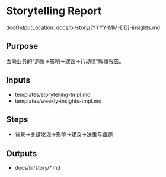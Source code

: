 # Storytelling Report

docOutputLocation: docs/bi/story/[YYYY-MM-DD]-insights.md

## Purpose

面向业务的“洞察→影响→建议→行动项”叙事报告。

## Inputs

- templates/storytelling-tmpl.md
- templates/weekly-insights-tmpl.md

## Steps

- 背景→关键发现→影响→建议→决策与跟踪

## Outputs

- docs/bi/story/\*.md
